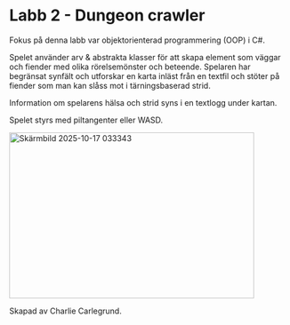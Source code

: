 # Labb 2 - Dungeon crawler

Fokus på denna labb var objektorienterad programmering (OOP) i C#.

Spelet använder arv & abstrakta klasser för att skapa element som väggar och fiender med olika rörelsemönster och beteende.
Spelaren har begränsat synfält och utforskar en karta inläst från en textfil och stöter på fiender som man kan slåss mot i tärningsbaserad strid.

Information om spelarens hälsa och strid syns i en textlogg under kartan.

Spelet styrs med piltangenter eller WASD.


<img width="440" height="299" alt="Skärmbild 2025-10-17 033343" src="https://github.com/user-attachments/assets/8c601ce7-cf0d-4327-b3bd-d18bfd6ccc81" />





Skapad av Charlie Carlegrund.
